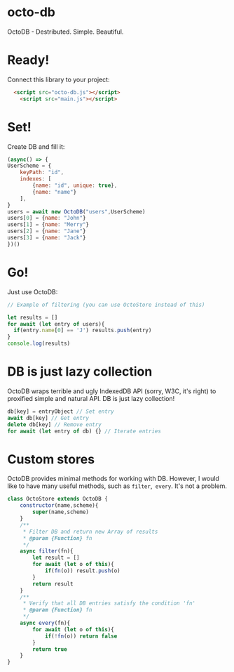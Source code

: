 # octo-db
OctoDB - Destributed. Simple. Beautiful.

# Ready!
Connect this library to your project:
```html
  <script src="octo-db.js"></script>
	<script src="main.js"></script>
```

# Set!
Create DB and fill it:
```js
(async() => {
UserScheme = {
    keyPath: "id",
    indexes: [
        {name: "id", unique: true},
        {name: "name"}
    ],
}
users = await new OctoDB("users",UserScheme)
users[0] = {name: "John"}
users[1] = {name: "Merry"}
users[2] = {name: "Jane"}
users[3] = {name: "Jack"}
})()
```

# Go!
Just use OctoDB:
```js
// Example of filtering (you can use OctoStore instead of this)

let results = []
for await (let entry of users){
  if(entry.name[0] == 'J') results.push(entry)
}
console.log(results)
```

# DB is just lazy collection
OctoDB wraps terrible and ugly IndexedDB API (sorry, W3C, it's right) to proxified simple and natural API. DB is just lazy collection!
```js
db[key] = entryObject // Set entry
await db[key] // Get entry
delete db[key] // Remove entry
for await (let entry of db) {} // Iterate entries
```

# Custom stores
OctoDB provides minimal methods for working with DB. However, I would like to have many useful methods, such as `filter`,` every`. It's not a problem.
```js
class OctoStore extends OctoDB {
    constructor(name,scheme){
        super(name,scheme)
    }
    /**
     * Filter DB and return new Array of results
     * @param {Function} fn 
     */
    async filter(fn){
        let result = []
        for await (let o of this){
            if(fn(o)) result.push(o)
        }
        return result
    }
    /**
     * Verify that all DB entries satisfy the condition 'fn'
     * @param {Function} fn 
     */
    async every(fn){
        for await (let o of this){
            if(!fn(o)) return false
        }
        return true
    }
}
```
